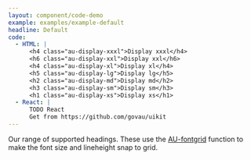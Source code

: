 ```yaml
---
layout: component/code-demo
example: examples/example-default
headline: Default
code:
  - HTML: |
      <h4 class="au-display-xxxl">Display xxxl</h4>
      <h6 class="au-display-xxl">Display xxl</h6>
      <h4 class="au-display-xl">Display xl</h4>
      <h5 class="au-display-lg">Display lg</h5>
      <h2 class="au-display-md">Display md</h2>
      <h3 class="au-display-sm">Display sm</h3>
      <h1 class="au-display-xs">Display xs</h1>
  - React: |
      TODO React
      Get from https://github.com/govau/uikit
---
```


Our range of supported headings. These use the <a href="http://localhost:8080/components/core/#typography">AU-fontgrid</a> function to make the font size and lineheight snap to grid.
